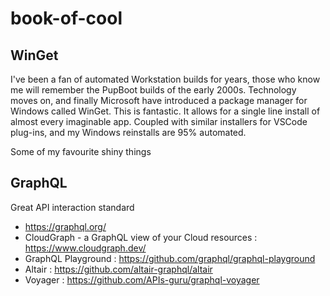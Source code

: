 # book-of-cool

## WinGet

I've been a fan of automated Workstation builds for years, those who know me will remember the
PupBoot builds of the early 2000s. Technology moves on, and finally Microsoft have introduced
a package manager for Windows called WinGet. This is fantastic. It allows for a single line install
of almost every imaginable app. Coupled with similar installers for VSCode plug-ins, and my Windows
reinstalls are 95% automated.

Some of my favourite shiny things

## GraphQL

Great API interaction standard

- <https://graphql.org/>
- CloudGraph - a GraphQL view of your Cloud resources : <https://www.cloudgraph.dev/>
- GraphQL Playground : <https://github.com/graphql/graphql-playground>
- Altair : <https://github.com/altair-graphql/altair>
- Voyager : <https://github.com/APIs-guru/graphql-voyager>

